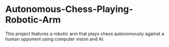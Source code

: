 # Autonomous-Chess-Playing-Robotic-Arm
This project features a robotic arm that plays chess autonomously against a human opponent using computer vision and AI.
